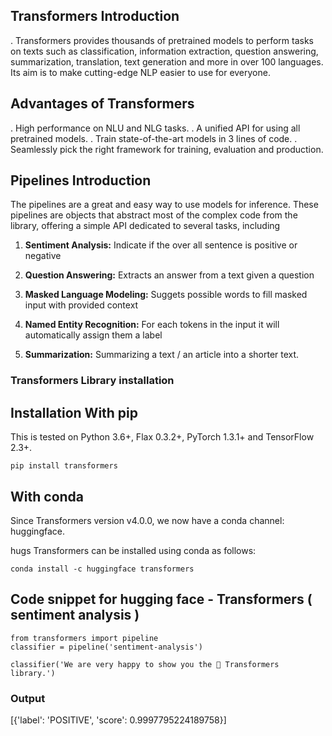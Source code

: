 ## Transformers Introduction

. Transformers provides thousands of pretrained models to perform tasks on texts such as classification, information extraction, question answering, summarization, translation, text generation and more in over 100 languages. Its aim is to make cutting-edge NLP easier to use for everyone.


## Advantages of Transformers

. High performance on NLU and NLG tasks.
. A unified API for using all  pretrained models.
. Train state-of-the-art models in 3 lines of code.
. Seamlessly pick the right framework for training, evaluation and production.


## Pipelines Introduction

The pipelines are a great and easy way to use models for inference. These pipelines are objects that abstract most of the complex code from the library, offering a simple API dedicated to several tasks, including

1. **Sentiment Analysis:** Indicate if the over all sentence is positive or negative

2. **Question Answering:** Extracts an answer from a text given a question

3. **Masked Language Modeling:** Suggets possible words to fill masked input with provided context

4. **Named Entity Recognition:** For each tokens in the input it will automatically assign them a label

5. **Summarization:** Summarizing a text / an article into a shorter text.



### Transformers Library installation 

## Installation With pip

This is tested on Python 3.6+, Flax 0.3.2+, PyTorch 1.3.1+ and TensorFlow 2.3+.

```
pip install transformers

```

## With conda

Since Transformers version v4.0.0, we now have a conda channel: huggingface.

hugs Transformers can be installed using conda as follows:

```
conda install -c huggingface transformers
```


## Code snippet for hugging face - Transformers ( sentiment analysis ) 

```
from transformers import pipeline
classifier = pipeline('sentiment-analysis')

classifier('We are very happy to show you the 🤗 Transformers library.')
```

### Output

[{'label': 'POSITIVE', 'score': 0.9997795224189758}]

